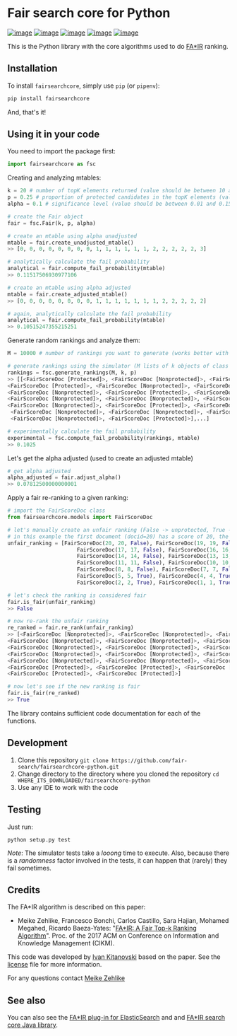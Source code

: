 # Fair search core for Python

[![image](https://img.shields.io/pypi/status/fairsearchcore.svg)](https://pypi.org/project/fairsearchcore/)
[![image](https://img.shields.io/pypi/v/fairsearchcore.svg)](https://pypi.org/project/fairsearchcore/)
[![image](https://img.shields.io/pypi/pyversions/fairsearchcore.svg)](https://pypi.org/project/fairsearchcore/)
[![image](https://img.shields.io/pypi/l/fairsearchcore.svg)](https://pypi.org/project/fairsearchcore/)
[![image](https://img.shields.io/pypi/implementation/fairsearchcore.svg)](https://pypi.org/project/fairsearchcore/)

This is the Python library with the core algorithms used to do [FA*IR](https://arxiv.org/abs/1706.06368) ranking.

## Installation
To install `fairsearchcore`, simply use `pip` (or `pipenv`):
```bash
pip install fairsearchcore
```
And, that's it!

## Using it in your code
You need to import the package first:
```python
import fairsearchcore as fsc
```
Creating and analyzing mtables:
```python
k = 20 # number of topK elements returned (value should be between 10 and 400)
p = 0.25 # proportion of protected candidates in the topK elements (value should be between 0.02 and 0.98)
alpha = 0.1 # significance level (value should be between 0.01 and 0.15)

# create the Fair object
fair = fsc.Fair(k, p, alpha)

# create an mtable using alpha unadjusted
mtable = fair.create_unadjusted_mtable()
>> [0, 0, 0, 0, 0, 0, 0, 0, 1, 1, 1, 1, 1, 1, 2, 2, 2, 2, 2, 3]

# analytically calculate the fail probability
analytical = fair.compute_fail_probability(mtable)
>> 0.11517506930977106

# create an mtable using alpha adjusted
mtable = fair.create_adjusted_mtable()
>> [0, 0, 0, 0, 0, 0, 0, 0, 1, 1, 1, 1, 1, 1, 1, 2, 2, 2, 2, 2]

# again, analytically calculate the fail probability
analytical = fair.compute_fail_probability(mtable)
>> 0.10515247355215251

```
Generate random rankings and analyze them:
```python
M = 10000 # number of rankings you want to generate (works better with big numbers)

# generate rankings using the simulator (M lists of k objects of class fairsearchcore.models.FairScoreDoc)
rankings = fsc.generate_rankings(M, k, p)
>> [[<FairScoreDoc [Protected]>, <FairScoreDoc [Nonprotected]>, <FairScoreDoc [Protected]>,
<FairScoreDoc [Protected]>, <FairScoreDoc [Nonprotected]>, <FairScoreDoc [Nonprotected]>,
<FairScoreDoc [Nonprotected]>, <FairScoreDoc [Protected]>, <FairScoreDoc [Nonprotected]>,
<FairScoreDoc [Nonprotected]>, <FairScoreDoc [Nonprotected]>, <FairScoreDoc [Nonprotected]>,
<FairScoreDoc [Nonprotected]>, <FairScoreDoc [Protected]>, <FairScoreDoc [Nonprotected]>,
 <FairScoreDoc [Nonprotected]>, <FairScoreDoc [Nonprotected]>, <FairScoreDoc [Nonprotected]>,
 <FairScoreDoc [Nonprotected]>, <FairScoreDoc [Protected]>],...]

# experimentally calculate the fail probability
experimental = fsc.compute_fail_probability(rankings, mtable)
>> 0.1025
```
Let's get the alpha adjusted (used to create an adjusted mtable)
```python
# get alpha adjusted
alpha_adjusted = fair.adjust_alpha()
>> 0.07812500000000001
```
Apply a fair re-ranking to a given ranking:
```python
# import the FairScoreDoc class
from fairsearchcore.models import FairScoreDoc

# let's manually create an unfair ranking (False -> unprotected, True -> protected)
# in this example the first document (docid=20) has a score of 20, the last document (docid=1) a score of 1
unfair_ranking = [FairScoreDoc(20, 20, False), FairScoreDoc(19, 19, False), FairScoreDoc(18, 18, False),
                      FairScoreDoc(17, 17, False), FairScoreDoc(16, 16, False), FairScoreDoc(15, 15, False),
                      FairScoreDoc(14, 14, False), FairScoreDoc(13, 13, False), FairScoreDoc(12, 12, False),
                      FairScoreDoc(11, 11, False), FairScoreDoc(10, 10, False), FairScoreDoc(9, 9, False),
                      FairScoreDoc(8, 8, False), FairScoreDoc(7, 7, False), FairScoreDoc(6, 6, True),
                      FairScoreDoc(5, 5, True), FairScoreDoc(4, 4, True), FairScoreDoc(3, 3, True),
                      FairScoreDoc(2, 2, True), FairScoreDoc(1, 1, True)]

# let's check the ranking is considered fair
fair.is_fair(unfair_ranking)
>> False

# now re-rank the unfair ranking
re_ranked = fair.re_rank(unfair_ranking)
>> [<FairScoreDoc [Nonprotected]>, <FairScoreDoc [Nonprotected]>, <FairScoreDoc [Nonprotected]>,
<FairScoreDoc [Nonprotected]>, <FairScoreDoc [Nonprotected]>, <FairScoreDoc [Nonprotected]>,
<FairScoreDoc [Nonprotected]>, <FairScoreDoc [Nonprotected]>, <FairScoreDoc [Protected]>,
<FairScoreDoc [Nonprotected]>, <FairScoreDoc [Nonprotected]>, <FairScoreDoc [Nonprotected]>,
<FairScoreDoc [Nonprotected]>, <FairScoreDoc [Nonprotected]>, <FairScoreDoc [Nonprotected]>,
<FairScoreDoc [Protected]>, <FairScoreDoc [Protected]>, <FairScoreDoc [Protected]>,
<FairScoreDoc [Protected]>, <FairScoreDoc [Protected]>]

# now let's see if the new ranking is fair
fair.is_fair(re_ranked)
>> True

```

The library contains sufficient code documentation for each of the functions.

## Development

1. Clone this repository `git clone https://github.com/fair-search/fairsearchcore-python.git`
2. Change directory to the directory where you cloned the repository `cd WHERE_ITS_DOWNLOADED/fairsearchcore-python`
3. Use any IDE to work with the code

## Testing

Just run:
```
python setup.py test
```
*Note*: The simulator tests take a *looong* time to execute. Also, because there is a *randomness* factor involved in
the tests, it can happen that (rarely) they fail sometimes.
## Credits

The FA*IR algorithm is described on this paper:

* Meike Zehlike, Francesco Bonchi, Carlos Castillo, Sara Hajian, Mohamed Megahed, Ricardo Baeza-Yates: "[FA*IR: A Fair Top-k Ranking Algorithm](https://doi.org/10.1145/3132847.3132938)". Proc. of the 2017 ACM on Conference on Information and Knowledge Management (CIKM).

This code was developed by [Ivan Kitanovski](http://ivankitanovski.com/) based on the paper. See the [license](https://github.com/fair-search/fairsearch-fair-python/blob/master/LICENSE) file for more information.

For any questions contact [Meike Zehlike](https://de.linkedin.com/in/meike-zehlike-366bba131)

## See also

You can also see the [FA*IR plug-in for ElasticSearch](https://github.com/fair-search/fairsearch-fair-for-elasticsearch)
and and [FA*IR search core Java library](https://github.com/fair-search/fairsearch-fair-java).
